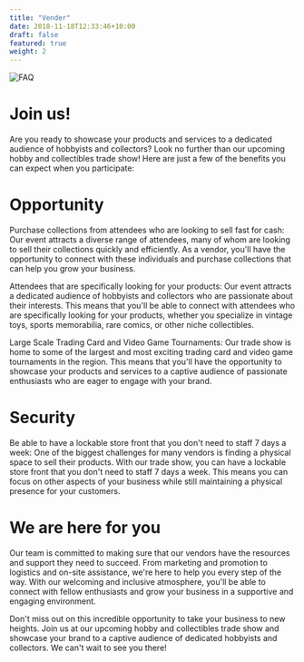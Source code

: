 ```yaml
---
title: "Vender"
date: 2018-11-18T12:33:46+10:00
draft: false
featured: true
weight: 2
---
```


![FAQ](/images/show/show_4.JPG)

# Join us!

Are you ready to showcase your products and services to a dedicated audience of hobbyists and collectors? Look no further than our upcoming hobby and collectibles trade show! Here are just a few of the benefits you can expect when you participate:

# Opportunity

Purchase collections from attendees who are looking to sell fast for cash: Our event attracts a diverse range of attendees, many of whom are looking to sell their collections quickly and efficiently. As a vendor, you'll have the opportunity to connect with these individuals and purchase collections that can help you grow your business.

Attendees that are specifically looking for your products: Our event attracts a dedicated audience of hobbyists and collectors who are passionate about their interests. This means that you'll be able to connect with attendees who are specifically looking for your products, whether you specialize in vintage toys, sports memorabilia, rare comics, or other niche collectibles.

Large Scale Trading Card and Video Game Tournaments: Our trade show is home to some of the largest and most exciting trading card and video game tournaments in the region. This means that you'll have the opportunity to showcase your products and services to a captive audience of passionate enthusiasts who are eager to engage with your brand.

# Security

Be able to have a lockable store front that you don't need to staff 7 days a week: One of the biggest challenges for many vendors is finding a physical space to sell their products. With our trade show, you can have a lockable store front that you don't need to staff 7 days a week. This means you can focus on other aspects of your business while still maintaining a physical presence for your customers.

# We are here for you

Our team is committed to making sure that our vendors have the resources and support they need to succeed. From marketing and promotion to logistics and on-site assistance, we're here to help you every step of the way. With our welcoming and inclusive atmosphere, you'll be able to connect with fellow enthusiasts and grow your business in a supportive and engaging environment.

Don't miss out on this incredible opportunity to take your business to new heights. Join us at our upcoming hobby and collectibles trade show and showcase your brand to a captive audience of dedicated hobbyists and collectors. We can't wait to see you there!



